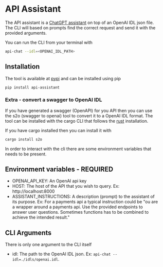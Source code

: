 # API Assistant

The API assistant is a [ChatGPT assistant](https://platform.openai.com/docs/assistants/overview) on top of an OpenAI IDL json file.
The CLI will based on prompts find the correct request and send it with the provided arguments. 

You can run the CLI from your terminal with
```bash
api-chat --idl=<OPENAI_IDL_PATH>
```

## Installation
The tool is available at [pypi](https://pypi.org/project/api-assistant/) and can be installed using pip
```bash
pip install api-assistant
```
### Extra - convert a swagger to OpenAI IDL
If you have generated a swagger (OpenAPI) for you API then you can use the s2o (swagger to openai) tool to convert it to a OpenAI IDL format. The tool can be installed with the cargo CLI that follows the [rust](https://www.rust-lang.org/learn/get-started) installation. 

If you have cargo installed then you can install it with
```bash
cargo install s2o
```

In order to interact with the cli there are some environment variables that needs to be present.

## Environment variables - REQUIRED

- OPENAI_API_KEY<string>: An OpenAI api key
- HOST<string>: The host of the API that you wish to query. Ex: http://localhost:8000
- ASSISTANT_INSTRUCTIONS<string>: A description (prompt) to the assistant of its purpose. Ex: For a payments api a typical instruction could be "ou are a wrapper around a payments api. Use the provided endpoints to answer user questions. Sometimes functions has to be combined to achieve the intended result."

## CLI Arguments
There is only one argument to the CLI itself 
- idl<string>: The path to the OpenAI IDL json. Ex: `api-chat --idl=./idls/openai.idl`.

